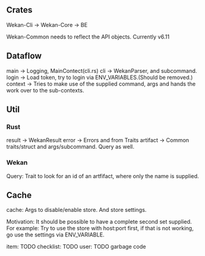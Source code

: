 
## Crates
Wekan-Cli -> Wekan-Core -> BE

Wekan-Common needs to reflect the API objects. Currently v6.11


## Dataflow

main -> Logging, MainContect(cli.rs)
cli -> WekanParser, and subcommand.
login -> Load token, try to login via ENV_VARIABLES.(Should be removed.)
context -> Tries to make use of the supplied command, args and hands the work over to the sub-contexts.

## Util

### Rust

result -> WekanResult
error -> Errors and from Traits
artifact -> Common traits/struct and args/subcommand. Query as well.


### Wekan

Query:
Trait to look for an id of an artfifact, where only the name is supplied.


## Cache

cache: Args to disable/enable store. And store settings.

Motivation: It should be possible to have a complete second set supplied.
For example:
Try to use the store with host:port first, if that is not working, go use the settings via ENV_VARIABLE.


item: TODO
checklist: TODO
user: TODO garbage code
